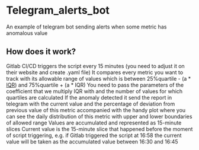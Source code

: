 # Telegram_alerts_bot
An example of telegram bot sending alerts when some metric has anomalous value

## How does it work?
Gitlab CI/CD triggers the script every 15 minutes (you need to adjust it on their website and create .yaml file)
It compares every metric you want to track with its allowable range of values which is between 25%quartile - (a * [IQR](shorturl.at/oDIT2)) and 75%quartile + (a * IQR)
You need to pass the parameters of the coefficient that we multiply IQR with and the number of values for which quartiles are calculated
If the anomaly detected it send the report in telegram with the current value and the percentage of deviation from previous value of this metric accompanied with the handy plot where you can see the daily distribution of this metric with upper and lower boundaries of allowed range
Values are accumulated and represented as 15-minute slices
Current value is the 15-minute slice that happened before the moment of script triggering, e.g. if Gitlab triggered the script at 16:58 the current value will be taken as the accumulated value between 16:30 and 16:45

